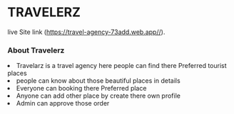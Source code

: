 # TRAVELERZ

live Site link (https://travel-agency-73add.web.app//).

<h3>About Travelerz</h3>

<li>Travelarz is a travel agency here people can find there Preferred tourist places </li>

<li>people can know about those beautiful places in details </li>

<li>Everyone can booking there Preferred place   </li>
<li>Anyone can add other place by create there own profile </li>
<li>Admin can approve those order</li>
